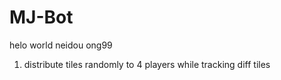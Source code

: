 # MJ-Bot
helo world
neidou ong99
1. distribute tiles randomly to 4 players while tracking diff tiles